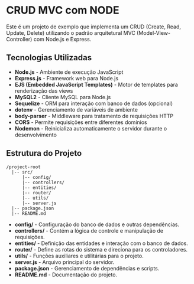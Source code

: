 # CRUD MVC com NODE

Este é um projeto de exemplo que implementa um CRUD (Create, Read, Update, Delete) utilizando o padrão arquitetural MVC (Model-View-Controller) com Node.js e Express.

## Tecnologias Utilizadas

- **Node.js** - Ambiente de execução JavaScript
- **Express.js** - Framework web para Node.js
- **EJS (Embedded JavaScript Templates)** - Motor de templates para renderização das views
- **MySQL2** - Cliente MySQL para Node.js
- **Sequelize** - ORM para interação com banco de dados (opcional)
- **dotenv** - Gerenciamento de variáveis de ambiente
- **body-parser** - Middleware para tratamento de requisições HTTP
- **CORS** - Permite requisições entre diferentes domínios
- **Nodemon** - Reinicializa automaticamente o servidor durante o desenvolvimento

## Estrutura do Projeto

```
/project-root
  |-- src/
      |-- config/
      |-- controllers/
      |-- entities/
      |-- router/
      |-- utils/
      |-- server.js
  |-- package.json
  |-- README.md
```

- **config/** - Configuração do banco de dados e outras dependências.
- **controllers/** - Contém a lógica de controle e manipulação de requisições.
- **entities/** - Definição das entidades e interação com o banco de dados.
- **router/** - Define as rotas do sistema e direciona para os controladores.
- **utils/** - Funções auxiliares e utilitárias para o projeto.
- **server.js** - Arquivo principal do servidor.
- **package.json** - Gerenciamento de dependências e scripts.
- **README.md** - Documentação do projeto.

